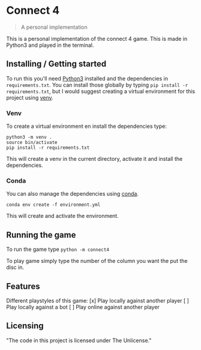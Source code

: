 # Connect 4
> A personal implementation

This is a personal implementation of the connect 4 game.
This is made in Python3 and played in the terminal.

## Installing / Getting started

To run this you'll need [Python3](www.python.org) installed and the dependencies in `requirements.txt`.
You can install those globally by typing `pip install -r requirements.txt`, but I would suggest creating a virtual environment for this project using [venv](https://docs.python.org/3/library/venv.html).

### Venv

To create a virtual environment en install the dependencies type:

```
python3 -m venv .
source bin/activate
pip install -r requirements.txt
```

This will create a venv in the current directory, activate it and install the dependencies.

### Conda

You can also manage the dependencies using [conda](https://docs.conda.io/projects/conda/en/latest/index.html).

```
conda env create -f environment.yml
```

This will create and activate the environment.

## Running the game

To run the game type
```python -m connect4```

To play game simply type the number of the column you want the put the disc in.

## Features

Different playstyles of this game:
[x] Play locally against another player
[ ] Play locally against a bot
[ ] Play online against another player

## Licensing

"The code in this project is licensed under The Unlicense."